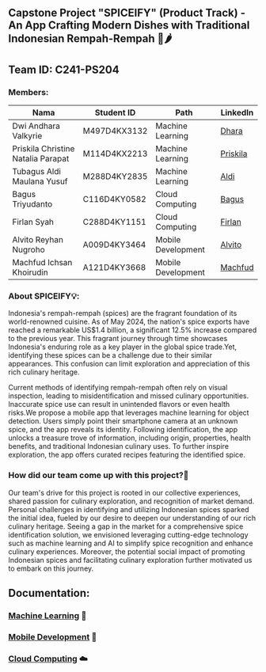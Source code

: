 ## Capstone Project "SPICEIFY" (Product Track) - An App Crafting Modern Dishes with Traditional Indonesian Rempah-Rempah 🫚🌶️

##  Team ID: C241-PS204
### Members: 
| Nama          | Student ID | Path              | LinkedIn                                      |
|---------------|------------|-------------------|-----------------------------------------------|
| Dwi Andhara Valkyrie      | M497D4KX3132  | Machine Learning  | [Dhara](https://www.linkedin.com/in/dwiandharavalkyrie/) |
| Priskila Christine Natalia Parapat    | M114D4KX2213  | Machine Learning| [Priskila](https://www.linkedin.com/in/priskilaparapat/) |
| Tubagus Aldi Maulana Yusuf    | M288D4KY2835  | Machine Learning| [Aldi](http://www.linkedin.com/in/tubagusaldi) |
| Bagus Triyudanto    | C116D4KY0582  | Cloud Computing| [Bagus](https://www.linkedin.com/in/bagus-triyudanto-83a92b2a6/) |
| Firlan Syah    |  C288D4KY1151  | Cloud Computing| [Firlan](https://www.linkedin.com/in/firlan-syah) |
| Alvito Reyhan Nugroho    | A009D4KY3464  | Mobile Development| [Alvito](https://www.linkedin.com/in/alvito-reyhan-nugroho-b36a62229/) |
| Machfud Ichsan Khoirudin    | A121D4KY3668  | Mobile Development| [Machfud](http://www.linkedin.com/in/machfudichsan) |

### About SPICEIFY💡:
Indonesia's rempah-rempah (spices) are the fragrant foundation of its world-renowned cuisine. As of May 2024, the nation's spice exports have reached a remarkable US$1.4 billion, a significant 12.5% increase compared to the previous year. This fragrant journey through time showcases Indonesia's enduring role as a key player in the global spice trade.Yet, identifying these spices can be a challenge due to their similar appearances. This confusion can limit exploration and appreciation of this rich culinary heritage.

Current methods of identifying rempah-rempah often rely on visual inspection, leading to misidentification and missed culinary opportunities. Inaccurate spice use can result in unintended flavors or even health risks.We propose a mobile app that leverages machine learning for object detection. Users simply point their smartphone camera at an unknown spice, and the app reveals its identity.  Following identification, the app unlocks a treasure trove of information, including origin, properties, health benefits, and traditional Indonesian culinary uses. To further inspire exploration, the app offers curated recipes featuring the identified spice.

### How did our team come up with this project?💭
Our team's drive for this project is rooted in our collective experiences, shared passion for culinary exploration, and recognition of market demand. Personal challenges in identifying and utilizing Indonesian spices sparked the initial idea, fueled by our desire to deepen our understanding of our rich culinary heritage. Seeing a gap in the market for a comprehensive spice identification solution, we envisioned leveraging cutting-edge technology such as machine learning and AI to simplify spice recognition and enhance culinary experiences. Moreover, the potential social impact of promoting Indonesian spices and facilitating culinary exploration further motivated us to embark on this journey.


## Documentation:
### [Machine Learning](https://github.com/Spiceify/Spiceify/tree/main/ML) 🤖
### [Mobile Development](https://github.com/Spiceify/Spiceify/tree/main/MD) 📱
### [Cloud Computing](https://github.com/Spiceify/Spiceify/tree/main/CC) ☁️
